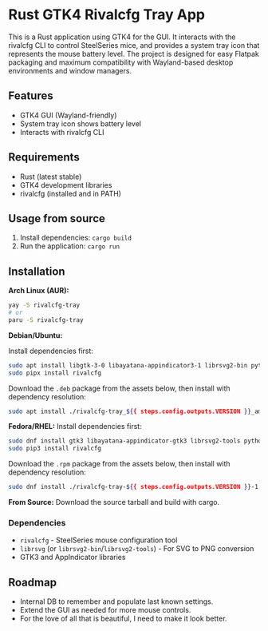 # Rust GTK4 Rivalcfg Tray App

This is a Rust application using GTK4 for the GUI. It interacts with the rivalcfg CLI to control SteelSeries mice, and provides a system tray icon that represents the mouse battery level. The project is designed for easy Flatpak packaging and maximum compatibility with Wayland-based desktop environments and window managers.

## Features
- GTK4 GUI (Wayland-friendly)
- System tray icon shows battery level
- Interacts with rivalcfg CLI

## Requirements
- Rust (latest stable)
- GTK4 development libraries
- rivalcfg (installed and in PATH)

## Usage from source
1. Install dependencies: `cargo build`
2. Run the application: `cargo run`

## Installation

**Arch Linux (AUR):**
```bash
yay -S rivalcfg-tray
# or
paru -S rivalcfg-tray
```

**Debian/Ubuntu:**

Install dependencies first:
```bash
sudo apt install libgtk-3-0 libayatana-appindicator3-1 librsvg2-bin python3-pip pipx
sudo pipx install rivalcfg
```
Download the `.deb` package from the assets below, then install with dependency resolution:
```bash
sudo apt install ./rivalcfg-tray_${{ steps.config.outputs.VERSION }}_amd64.deb
```

**Fedora/RHEL:**
Install dependencies first:
```bash
sudo dnf install gtk3 libayatana-appindicator-gtk3 librsvg2-tools python3-pip
sudo pip3 install rivalcfg
```

Download the `.rpm` package from the assets below, then install with dependency resolution:
```bash
sudo dnf install ./rivalcfg-tray-${{ steps.config.outputs.VERSION }}-1.*.rpm
```

**From Source:**
Download the source tarball and build with cargo.

### Dependencies
- `rivalcfg` - SteelSeries mouse configuration tool
- `librsvg` (or `librsvg2-bin`/`librsvg2-tools`) - For SVG to PNG conversion
- GTK3 and AppIndicator libraries


## Roadmap
- Internal DB to remember and populate last known settings.
- Extend the GUI as needed for more mouse controls.
- For the love of all that is beautiful, I need to make it look better.
